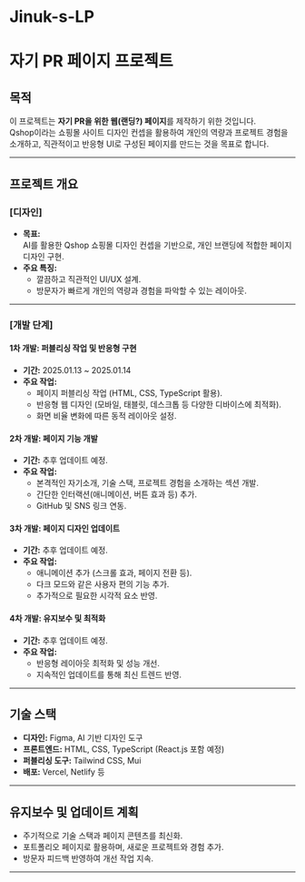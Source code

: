# Jinuk-s-LP

# 자기 PR 페이지 프로젝트

## 목적
이 프로젝트는 **자기 PR을 위한 웹(랜딩?) 페이지**를 제작하기 위한 것입니다.  
Qshop이라는 쇼핑몰 사이트 디자인 컨셉을 활용하여 개인의 역량과 프로젝트 경험을 소개하고, 직관적이고 반응형 UI로 구성된 페이지를 만드는 것을 목표로 합니다.

---

## 프로젝트 개요

### [디자인]
- **목표:**  
  AI를 활용한 Qshop 쇼핑몰 디자인 컨셉을 기반으로, 개인 브랜딩에 적합한 페이지 디자인 구현.
- **주요 특징:**  
  - 깔끔하고 직관적인 UI/UX 설계.  
  - 방문자가 빠르게 개인의 역량과 경험을 파악할 수 있는 레이아웃.  

---

### [개발 단계]

#### **1차 개발**: 퍼블리싱 작업 및 반응형 구현  
- **기간:** 2025.01.13 ~ 2025.01.14  
- **주요 작업:**  
  - 페이지 퍼블리싱 작업 (HTML, CSS, TypeScript 활용).  
  - 반응형 웹 디자인 (모바일, 태블릿, 데스크톱 등 다양한 디바이스에 최적화).  
  - 화면 비율 변화에 따른 동적 레이아웃 설정.

#### **2차 개발**: 페이지 기능 개발  
- **기간:** 추후 업데이트 예정.  
- **주요 작업:**  
  - 본격적인 자기소개, 기술 스택, 프로젝트 경험을 소개하는 섹션 개발.  
  - 간단한 인터랙션(애니메이션, 버튼 효과 등) 추가.  
  - GitHub 및 SNS 링크 연동.

#### **3차 개발**: 페이지 디자인 업데이트  
- **기간:** 추후 업데이트 예정.  
- **주요 작업:**  
  - 애니메이션 추가 (스크롤 효과, 페이지 전환 등).  
  - 다크 모드와 같은 사용자 편의 기능 추가.  
  - 추가적으로 필요한 시각적 요소 반영.

#### **4차 개발**: 유지보수 및 최적화  
- **기간:** 추후 업데이트 예정.  
- **주요 작업:**  
  - 반응형 레이아웃 최적화 및 성능 개선.  
  - 지속적인 업데이트를 통해 최신 트렌드 반영.

---

## 기술 스택
- **디자인:** Figma, AI 기반 디자인 도구  
- **프론트엔드:** HTML, CSS, TypeScript (React.js 포함 예정)  
- **퍼블리싱 도구:** Tailwind CSS, Mui
- **배포:** Vercel, Netlify 등  

---

## 유지보수 및 업데이트 계획
- 주기적으로 기술 스택과 페이지 콘텐츠를 최신화.  
- 포트폴리오 페이지로 활용하며, 새로운 프로젝트와 경험 추가.  
- 방문자 피드백 반영하여 개선 작업 지속.

---
